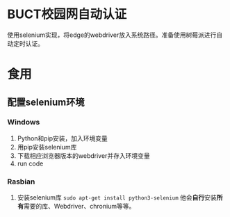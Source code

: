 # BUCT校园网自动认证

使用selenium实现，将edge的webdriver放入系统路径。准备使用树莓派进行自动定时认证。

# 食用
## 配置selenium环境
### Windows
1. Python和pip安装，加入环境变量
2. 用pip安装selenium库
3. 下载相应浏览器版本的webdriver并存入环境变量
4. run code
### Rasbian
1. 安装selenium库
`sudo apt-get install python3-selenium`
他会**自行**安装**所有**需要的库、Webdriver、chronium等等。